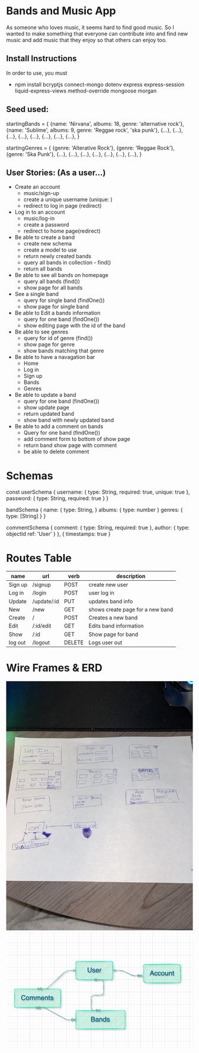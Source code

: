 # Bands and Music App

As someone who loves music, it seems hard to find good music. So I wanted to make something that everyone can contribute into and find new music and add music that they enjoy so that others can enjoy too. 

## Install Instructions

In order to use, you must 
- npm install bcryptjs connect-mongo dotenv express express-session liquid-express-views method-override mongoose morgan

## Seed used: 

startingBands = {
    {name: 'Nirvana', albums: 18, genre: 'alternative rock'},
    {name: 'Sublime', albums: 9, genre: 'Reggae rock', 'ska punk'},
    {...},
    {...},
    {...},
    {...},
    {...},
    {...},
    {...},
    {...},
}

startingGenres = {
    {genre: 'Alterative Rock'},
    {genre: 'Reggae Rock'},
    {genre: 'Ska Punk'},
    {...},
    {...},
    {...},
    {...},
    {...},
    {...},
    {...},
}

## User Stories: (As a user...)

- Create an account
    - music/sign-up
    - create a unique username (unique: )
    - redirect to log in page (redirect)
- Log in to an account
    - music/log-in
    - create a password
    - redirect to home page(redirect)
- Be able to create a band
    - create new schema
    - create a model to use
    - return newly created bands
    - query all bands in collection - find()
    - return all bands
- Be able to see all bands on homepage
    - query all bands (find())
    - show page for all bands
- See a single band
    - query for single band (findOne())
    - show page for single band
- Be able to Edit a bands information
    - query for one band (findOne())
    - show editing page with the id of the band
- Be able to see genres 
    - query for id of genre (find())
    - show page for genre 
    - show bands matching that genre 
- Be able to have a navagation bar 
    - Home
    - Log in 
    - Sign up
    - Bands
    - Genres
- Be able to update a band 
    - query for one band (findOne())
    - show update page
    - return updated band
    - show band with newly updated band
- Be able to add a comment on bands
    - Query for one band (findOne())
    - add comment form to bottom of show page 
    - return band show page with comment
    - be able to delete comment

# Schemas 

const userSchema {
    username: {
        type: String,
        required: true,
        unique: true
    },
    password: {
        type: String,
        required: true
    }
}

bandSchema {
    name: {
        type: String,
    }
    albums: {
        type: number
    }
    genres: {
        type: [String]
    }
}

commentSchema {
    comment: {
        type: String,
        required: true
    },
    author: {
        type: objectId
        ref: 'User'
    }
}, {
    timestamps: true
}

# Routes Table 
| name | url | verb | description | 
| ---- | ---- | ---- | ----| 
| Sign up | /signup | POST | create new user |
| Log in | /login | POST | user log in |
| Update | /update/:id | PUT | updates band info |
| New | /new | GET | shows create page for a new band |
| Create | / | POST | Creates a new band |
| Edit | /:id/edit | GET | Edits band information |
| Show | /:id | GET | Show page for band |
| log out | /logout | DELETE | Logs user out |

# Wire Frames & ERD

<img src='images/README-imgs/WireFrames.jpeg'>

<br>

<img src='images/README-imgs/ERD.png'>